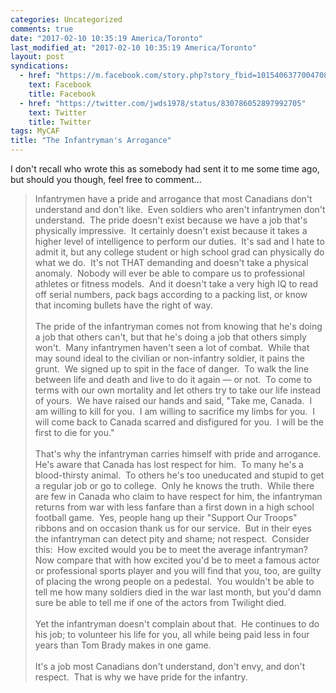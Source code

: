 ```yaml
---
categories: Uncategorized
comments: true
date: "2017-02-10 10:35:19 America/Toronto"
last_modified_at: "2017-02-10 10:35:19 America/Toronto"
layout: post
syndications:
  - href: "https://m.facebook.com/story.php?story_fbid=10154063770047084&id=719142083"
    text: Facebook
    title: Facebook
  - href: "https://twitter.com/jwds1978/status/830786052897992705"
    text: Twitter
    title: Twitter
tags: MyCAF
title: "The Infantryman's Arrogance"
---
```


I don't recall who wrote this as somebody had sent it to me some time ago, but should you though, feel free to comment&hellip;

<blockquote>
  Infantrymen have a pride and arrogance that most Canadians don't understand and don't like.&nbsp; Even soldiers who aren't infantrymen don't
  understand.&nbsp; The pride doesn't exist because we have a job that's physically impressive.&nbsp; It certainly doesn't exist because it takes a higher
  level of intelligence to perform our duties.&nbsp; It's sad and I hate to admit it, but any college student or high school grad can physically do what we
  do.&nbsp; It's not THAT demanding and doesn't take a physical anomaly.&nbsp; Nobody will ever be able to compare us to professional athletes or fitness
  models.&nbsp; And it doesn't take a very high IQ to read off serial numbers, pack bags according to a packing list, or know that incoming bullets have the
  right of way.<br />
  <br />
  The pride of the infantryman comes not from knowing that he's doing a job that others can't, but that he's doing a job that others simply won't.&nbsp;
  Many infantrymen haven't seen a lot of combat.&nbsp; While that may sound ideal to the civilian or non-infantry soldier, it pains the grunt.&nbsp; We
  signed up to spit in the face of danger.&nbsp; To walk the line between life and death and live to do it again &#8212; or not.&nbsp; To come to terms with
  our own mortality and let others try to take our life instead of yours.&nbsp; We have raised our hands and said, &quot;Take me, Canada.&nbsp; I am willing
  to kill for you.&nbsp; I am willing to sacrifice my limbs for you.&nbsp; I will come back to Canada scarred and disfigured for you.&nbsp; I will be the
  first to die for you.&quot;<br />
  <br />
  That's why the infantryman carries himself with pride and arrogance.&nbsp; He's aware that Canada has lost respect for him.&nbsp; To many he's a
  blood-thirsty animal.&nbsp; To others he's too uneducated and stupid to get a regular job or go to college.&nbsp; Only he knows the truth.&nbsp; While
  there are few in Canada who claim to have respect for him, the infantryman returns from war with less fanfare than a first down in a high school football
  game.&nbsp; Yes, people hang up their &quot;Support Our Troops&quot; ribbons and on occasion thank us for our service.&nbsp; But in their eyes the
  infantryman can detect pity and shame; not respect.&nbsp; Consider this:&nbsp; How excited would you be to meet the average infantryman?&nbsp; Now compare
  that with how excited you'd be to meet a famous actor or professional sports player and you will find that you, too, are guilty of placing the wrong
  people on a pedestal.&nbsp; You wouldn't be able to tell me how many soldiers died in the war last month, but you'd damn sure be able to tell me if one of
  the actors from Twilight died.<br />
  <br />
  Yet the infantryman doesn't complain about that.&nbsp; He continues to do his job; to volunteer his life for you, all while being paid less in four years
  than Tom Brady makes in one game.<br />
  <br />
  It's a job most Canadians don't understand, don't envy, and don't respect.&nbsp; That is why we have pride for the infantry.
</blockquote>
